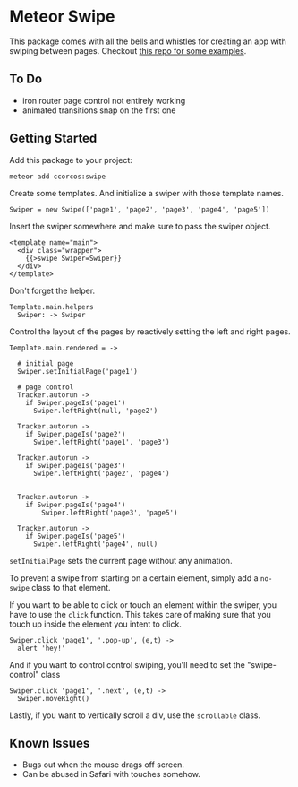 # Meteor Swipe

This package comes with all the bells and whistles for creating an app with swiping
between pages. Checkout [this repo for some examples](https://github.com/ccorcos/meteor-swipe-examples).

## To Do


- iron router page control not entirely working
- animated transitions snap on the first one



## Getting Started

Add this package to your project:

```
meteor add ccorcos:swipe
```

Create some templates. And initialize a swiper with those template names.

`Swiper = new Swipe(['page1', 'page2', 'page3', 'page4', 'page5'])`

Insert the swiper somewhere and make sure to pass the swiper object.

```
<template name="main">
  <div class="wrapper">
    {{>swipe Swiper=Swiper}}
  </div>
</template>
```

Don't forget the helper.

```
Template.main.helpers
  Swiper: -> Swiper
```

Control the layout of the pages by reactively setting the left and right
pages.

```
Template.main.rendered = ->

  # initial page
  Swiper.setInitialPage('page1')

  # page control
  Tracker.autorun ->
    if Swiper.pageIs('page1')
      Swiper.leftRight(null, 'page2')

  Tracker.autorun ->
    if Swiper.pageIs('page2')
      Swiper.leftRight('page1', 'page3')

  Tracker.autorun ->
    if Swiper.pageIs('page3')
      Swiper.leftRight('page2', 'page4')


  Tracker.autorun ->
    if Swiper.pageIs('page4')
        Swiper.leftRight('page3', 'page5')

  Tracker.autorun ->
    if Swiper.pageIs('page5')
      Swiper.leftRight('page4', null)
```

`setInitialPage` sets the current page without any animation.

To prevent a swipe from starting on a certain element, simply add a `no-swipe`
class to that element.

If you want to be able to click or touch an element within the swiper, you have
to use the `click` function. This takes care of making sure that you
touch up inside the element you intent to click.

```
Swiper.click 'page1', '.pop-up', (e,t) ->
  alert 'hey!'
```

And if you want to control control swiping, you'll need to set the "swipe-control" class
```
Swiper.click 'page1', '.next', (e,t) ->
  Swiper.moveRight()
```

Lastly, if you want to vertically scroll a div, use the `scrollable` class.


## Known Issues
- Bugs out when the mouse drags off screen.
- Can be abused in Safari with touches somehow.
